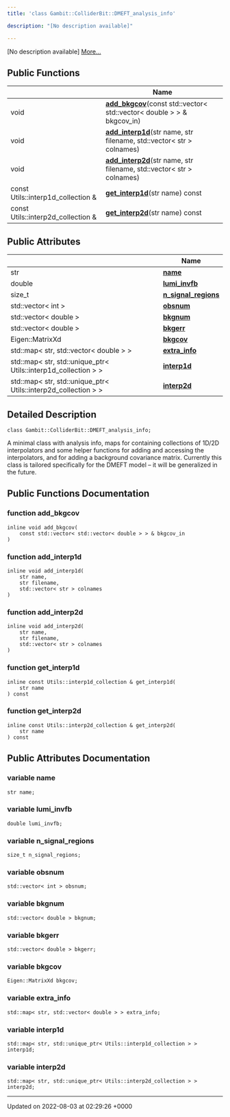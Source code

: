 ```yaml
---
title: 'class Gambit::ColliderBit::DMEFT_analysis_info'

description: "[No description available]"

---
```









[No description available] [More...](#detailed-description)

## Public Functions

|                | Name           |
| -------------- | -------------- |
| void | **[add_bkgcov](/documentation/code/colliderbit_development/classes/classgambit_1_1colliderbit_1_1dmeft__analysis__info/#function-add-bkgcov)**(const std::vector< std::vector< double > > & bkgcov_in) |
| void | **[add_interp1d](/documentation/code/colliderbit_development/classes/classgambit_1_1colliderbit_1_1dmeft__analysis__info/#function-add-interp1d)**(str name, str filename, std::vector< str > colnames) |
| void | **[add_interp2d](/documentation/code/colliderbit_development/classes/classgambit_1_1colliderbit_1_1dmeft__analysis__info/#function-add-interp2d)**(str name, str filename, std::vector< str > colnames) |
| const Utils::interp1d_collection & | **[get_interp1d](/documentation/code/colliderbit_development/classes/classgambit_1_1colliderbit_1_1dmeft__analysis__info/#function-get-interp1d)**(str name) const |
| const Utils::interp2d_collection & | **[get_interp2d](/documentation/code/colliderbit_development/classes/classgambit_1_1colliderbit_1_1dmeft__analysis__info/#function-get-interp2d)**(str name) const |

## Public Attributes

|                | Name           |
| -------------- | -------------- |
| str | **[name](/documentation/code/colliderbit_development/classes/classgambit_1_1colliderbit_1_1dmeft__analysis__info/#variable-name)**  |
| double | **[lumi_invfb](/documentation/code/colliderbit_development/classes/classgambit_1_1colliderbit_1_1dmeft__analysis__info/#variable-lumi-invfb)**  |
| size_t | **[n_signal_regions](/documentation/code/colliderbit_development/classes/classgambit_1_1colliderbit_1_1dmeft__analysis__info/#variable-n-signal-regions)**  |
| std::vector< int > | **[obsnum](/documentation/code/colliderbit_development/classes/classgambit_1_1colliderbit_1_1dmeft__analysis__info/#variable-obsnum)**  |
| std::vector< double > | **[bkgnum](/documentation/code/colliderbit_development/classes/classgambit_1_1colliderbit_1_1dmeft__analysis__info/#variable-bkgnum)**  |
| std::vector< double > | **[bkgerr](/documentation/code/colliderbit_development/classes/classgambit_1_1colliderbit_1_1dmeft__analysis__info/#variable-bkgerr)**  |
| Eigen::MatrixXd | **[bkgcov](/documentation/code/colliderbit_development/classes/classgambit_1_1colliderbit_1_1dmeft__analysis__info/#variable-bkgcov)**  |
| std::map< str, std::vector< double > > | **[extra_info](/documentation/code/colliderbit_development/classes/classgambit_1_1colliderbit_1_1dmeft__analysis__info/#variable-extra-info)**  |
| std::map< str, std::unique_ptr< Utils::interp1d_collection > > | **[interp1d](/documentation/code/colliderbit_development/classes/classgambit_1_1colliderbit_1_1dmeft__analysis__info/#variable-interp1d)**  |
| std::map< str, std::unique_ptr< Utils::interp2d_collection > > | **[interp2d](/documentation/code/colliderbit_development/classes/classgambit_1_1colliderbit_1_1dmeft__analysis__info/#variable-interp2d)**  |

## Detailed Description

```
class Gambit::ColliderBit::DMEFT_analysis_info;
```


A minimal class with analysis info, maps for containing collections of 1D/2D interpolators and some helper functions for adding and accessing the interpolators, and for adding a background covariance matrix. Currently this class is tailored specifically for the DMEFT model &ndash; it will be generalized in the future. 

## Public Functions Documentation

### function add_bkgcov

```
inline void add_bkgcov(
    const std::vector< std::vector< double > > & bkgcov_in
)
```


### function add_interp1d

```
inline void add_interp1d(
    str name,
    str filename,
    std::vector< str > colnames
)
```


### function add_interp2d

```
inline void add_interp2d(
    str name,
    str filename,
    std::vector< str > colnames
)
```


### function get_interp1d

```
inline const Utils::interp1d_collection & get_interp1d(
    str name
) const
```


### function get_interp2d

```
inline const Utils::interp2d_collection & get_interp2d(
    str name
) const
```


## Public Attributes Documentation

### variable name

```
str name;
```


### variable lumi_invfb

```
double lumi_invfb;
```


### variable n_signal_regions

```
size_t n_signal_regions;
```


### variable obsnum

```
std::vector< int > obsnum;
```


### variable bkgnum

```
std::vector< double > bkgnum;
```


### variable bkgerr

```
std::vector< double > bkgerr;
```


### variable bkgcov

```
Eigen::MatrixXd bkgcov;
```


### variable extra_info

```
std::map< str, std::vector< double > > extra_info;
```


### variable interp1d

```
std::map< str, std::unique_ptr< Utils::interp1d_collection > > interp1d;
```


### variable interp2d

```
std::map< str, std::unique_ptr< Utils::interp2d_collection > > interp2d;
```


-------------------------------

Updated on 2022-08-03 at 02:29:26 +0000